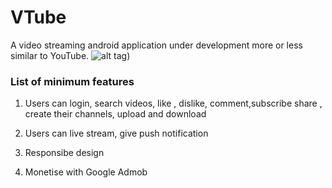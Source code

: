 # VTube
A video streaming android application  under development more or less similar to YouTube.
![alt tag](https://conceptdraw.com/a155c4/p59/preview/640/pict--cloud-video-cloud-round-icons-vector-stencils-library=400x400)) 

### List of minimum features
1. Users can login, search videos, like , dislike, comment,subscribe share , create their channels, upload and download

2. Users can live stream, give push notification

3. Responsibe design 

4. Monetise with Google Admob


